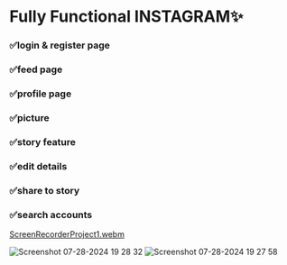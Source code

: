 <h1>Fully Functional INSTAGRAM✨</h1>

<h3>✅login & register page</h3>
<h3>✅feed page</h3>
<h3>✅profile page</h3>
<h3>✅picture</h3>
<h3>✅story feature</h3>
<h3>✅edit details</h3>
<h3>✅share to story</h3>
<h3>✅search accounts</h3

[ScreenRecorderProject1.webm](https://github.com/user-attachments/assets/612c6205-b593-4cca-ba8d-2562501074cc)


![Screenshot 07-28-2024 19 28 32](https://github.com/user-attachments/assets/c2ccffd8-023d-4e90-942d-033d9e2ffb23)
![Screenshot 07-28-2024 19 27 58](https://github.com/user-attachments/assets/38f2d8bd-5526-4c66-8645-a4a69bd5b90b)


